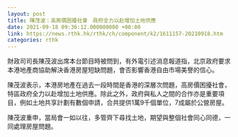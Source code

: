 ```yaml
---
layout: post
title: 陳茂波：高房價困擾社會　政府全力以赴增加土地供應
date: 2021-09-18 09:36:12.000000000 +08:00
link: https://news.rthk.hk/rthk/ch/component/k2/1611157-20210918.htm
categories: rthk
---
```


財政司司長陳茂波出席本台節目時被問到，有外電引述消息報道指，北京政府要求本港地產商協助解決香港房屋短缺問題，會否影響香港自由市場美譽的信心。

陳茂波表示，本港房地產在過去一段時間是香港的深層次問題，高房價困擾社會，特區政府全力以赴增加土地供應。除此之外，政府與私人之間的合作亦是重要項目，例如土地共享計劃有數個申請，合共提供1萬9千個單位，7成屬於公營房屋。

陳茂波重申，當局會一如以往，多管齊下尋找土地，期望與整個社會同心同德，一同處理房屋問題。
